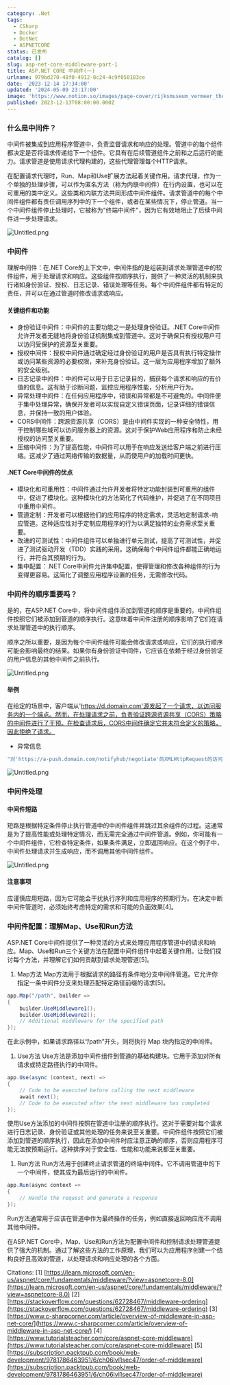 ```yaml
---
category: .Net
tags:
  - CSharp
  - Docker
  - DotNet
  - ASPNETCORE
status: 已发布
catalog: []
slug: asp-net-core-middleware-part-1
title: ASP.NET CORE 中间件(一)
urlname: 979bd270-48f0-4912-8c24-4c9f050183ce
date: '2023-12-14 17:34:00'
updated: '2024-05-09 23:17:00'
image: 'https://www.notion.so/images/page-cover/rijksmuseum_vermeer_the_milkmaid.jpg'
published: 2023-12-13T08:00:00.000Z
---
```


### 什么是中间件？


中间件被集成到应用程序管道中，负责监督请求和响应的处理。管道中的每个组件都决定是否将请求传递给下一个组件。它具有在后续管道组件之前和之后运行的能力。请求管道是使用请求代理构建的，这些代理管理每个HTTP请求。


在配置请求代理时，Run、Map和Use扩展方法起着关键作用。请求代理，作为一个单独的处理步骤，可以作为匿名方法（称为内联中间件）在行内设置，也可以在可重用的类中定义。这些类和内联方法共同形成中间件组件。请求管道中的每个中间件组件都有责任调用序列中的下一个组件，或者在某些情况下，停止管道。当一个中间件组件停止处理时，它被称为"终端中间件"，因为它有效地阻止了后续中间件进一步处理请求。


![Untitled.png](https://prod-files-secure.s3.us-west-2.amazonaws.com/5d24fe63-e567-4804-86f9-9fdc62e13082/da807807-d02d-4fa1-86b6-db45e4678714/Untitled.png?X-Amz-Algorithm=AWS4-HMAC-SHA256&X-Amz-Content-Sha256=UNSIGNED-PAYLOAD&X-Amz-Credential=ASIAZI2LB466WO5TY5HK%2F20250313%2Fus-west-2%2Fs3%2Faws4_request&X-Amz-Date=20250313T213307Z&X-Amz-Expires=3600&X-Amz-Security-Token=IQoJb3JpZ2luX2VjEJX%2F%2F%2F%2F%2F%2F%2F%2F%2F%2FwEaCXVzLXdlc3QtMiJHMEUCIDAryBvUnh67QQf2wzsM2akmdwTQeqvIcQ647Gp8sZTDAiEA%2Fa7LbDUlFb8ybxX1TYARtwy88Awlu4Cn4bsvYJ5eiO4qiAQI3v%2F%2F%2F%2F%2F%2F%2F%2F%2F%2FARAAGgw2Mzc0MjMxODM4MDUiDHwih5j6byYe6%2FhfSircA6vSAsyXNnKLbNlOK1BxU1GynhBVyaJwCICyrpokNsJFbruvlvgtsO0%2FvpkzAJbR8buvvHbm4hsvc1S%2B7IXrvjNp2k94UOp2jTRAsGQEpGLzVGLUtDpWgT2Ig0WRIjJDhPU1kicjLGejgAl%2FBab9E%2FMLHNIa2fNh%2BWpP6LcDrmhk6e3gP3r8b6dZlcb5H6Y6cbpbG2taih79mE%2FkRjzBdoa9FECWJwylpiEAU7nGcIxxmkl6GB0WnVPyFuyHyE6T76yhYnaPg53NtiSWk7qnnbudWhT6d%2FDHrYf%2B%2FdTJoKDoWAYWuhWh2pzQvmZT7itq3O3sMCqEZS7xmRr2tKM0tSFk5gNuvXprNL8bg8XXz%2FdGGUpjQSebov1p%2B7XJ8LH1UrUVc%2FUM4D26m5AaLhuGIEWgE7F8yfuGzKO1iTbUQF1p2WhEnhc3lUSo4wnGvoW54ceGM6SpMztWu%2B1S93EZ5keDkHgOIroLWM%2F6v2NHajTvrrKBXm4QhLVW9e3v8yayyP0LFEkLzueUo%2BOIDa0CIesevxg4ww%2Fd0WsCPWkzeYd3%2FMb%2BaRaAr70dVcwxS5Vbd7fysS32rOr4C1syOFun5G%2F6aVOftEyQxDZTZMXI1d4uUqIRpJ5NUucIJ0CPMOSSzb4GOqUBvQi1NsX9pGBGdc0qzEK9Q8Fjs32qjGXssYSRG7lgPRDtc61S%2FNPvN6BZrdTpvZPksShz5TueL0wMcPzEihw2bYFPIQKFoSJZpEZSvzH3lMy%2FYhysoRaalQbLEGuyEe%2Fy3JJDn17G22%2BOsxPxnhxQZfoxS2cSVm2YvWCxZFUwgXvjcj24C75iNRbEOG3yFVi%2BBTuWbQ5sbejGV7e8gFHjmj5MNlE8&X-Amz-Signature=4b6e0f520982522ae9f020ae81177882448e97e2e3fade7a25964ebf89fe056f&X-Amz-SignedHeaders=host&x-id=GetObject)


### 中间件


理解中间件：在.NET Core的上下文中，中间件指的是组装到请求处理管道中的软件组件，用于处理请求和响应。这些组件按顺序执行，提供了一种灵活的机制来执行诸如身份验证、授权、日志记录、错误处理等任务。每个中间件组件都有特定的责任，并可以在通过管道时修改请求或响应。


#### 关键组件和功能

- 身份验证中间件：中间件的主要功能之一是处理身份验证。.NET Core中间件允许开发者无缝地将身份验证机制集成到管道中。这对于确保只有授权用户可以访问受保护的资源至关重要。
- 授权中间件：授权中间件通过确定经过身份验证的用户是否具有执行特定操作或访问某些资源的必要权限，来补充身份验证。这一层为应用程序增加了额外的安全级别。
- 日志记录中间件：中间件可以用于日志记录目的，捕获每个请求和响应的有价值的信息。这有助于诊断问题，监控应用程序性能，分析用户行为。
- 异常处理中间件：在任何应用程序中，错误和异常都是不可避免的。中间件便于集中处理异常，确保开发者可以实现自定义错误页面，记录详细的错误信息，并保持一致的用户体验。
- CORS中间件：跨源资源共享（CORS）是由中间件实现的一种安全特性，用于控制哪些域可以访问服务器上的资源。这对于保护Web应用程序和防止未经授权的访问至关重要。
- 压缩中间件：为了提高性能，中间件可以用于在响应发送给客户端之前进行压缩。这减少了通过网络传输的数据量，从而使用户的加载时间更快。

#### .NET Core中间件的优点

- 模块化和可重用性：中间件通过允许开发者将特定功能封装到可重用的组件中，促进了模块化。这种模块化的方法简化了代码维护，并促进了在不同项目中重用中间件。
- 管道定制：开发者可以根据他们的应用程序的特定需求，灵活地定制请求-响应管道。这种适应性对于定制应用程序的行为以满足独特的业务需求至关重要。
- 改进的可测试性：中间件组件可以单独进行单元测试，提高了可测试性，并促进了测试驱动开发（TDD）实践的采用。这确保每个中间件组件都能正确地运行，并符合其预期的行为。
- 集中配置：.NET Core中间件允许集中配置，使得管理和修改各种组件的行为变得更容易。这简化了调整应用程序设置的任务，无需修改代码。

### 中间件的顺序重要吗？


是的，在ASP.NET Core中，将中间件组件添加到管道的顺序是重要的。中间件组件按照它们被添加到管道的顺序执行。这意味着中间件注册的顺序影响了它们在请求处理管道中的执行顺序。


顺序之所以重要，是因为每个中间件组件可能会修改请求或响应，它们的执行顺序可能会影响最终的结果。如果你有身份验证中间件，它应该在依赖于经过身份验证的用户信息的其他中间件之前执行。


![Untitled.png](https://prod-files-secure.s3.us-west-2.amazonaws.com/5d24fe63-e567-4804-86f9-9fdc62e13082/24f795a2-1c5a-4a6b-a0d8-2afb160076f1/Untitled.png?X-Amz-Algorithm=AWS4-HMAC-SHA256&X-Amz-Content-Sha256=UNSIGNED-PAYLOAD&X-Amz-Credential=ASIAZI2LB466WO5TY5HK%2F20250313%2Fus-west-2%2Fs3%2Faws4_request&X-Amz-Date=20250313T213307Z&X-Amz-Expires=3600&X-Amz-Security-Token=IQoJb3JpZ2luX2VjEJX%2F%2F%2F%2F%2F%2F%2F%2F%2F%2FwEaCXVzLXdlc3QtMiJHMEUCIDAryBvUnh67QQf2wzsM2akmdwTQeqvIcQ647Gp8sZTDAiEA%2Fa7LbDUlFb8ybxX1TYARtwy88Awlu4Cn4bsvYJ5eiO4qiAQI3v%2F%2F%2F%2F%2F%2F%2F%2F%2F%2FARAAGgw2Mzc0MjMxODM4MDUiDHwih5j6byYe6%2FhfSircA6vSAsyXNnKLbNlOK1BxU1GynhBVyaJwCICyrpokNsJFbruvlvgtsO0%2FvpkzAJbR8buvvHbm4hsvc1S%2B7IXrvjNp2k94UOp2jTRAsGQEpGLzVGLUtDpWgT2Ig0WRIjJDhPU1kicjLGejgAl%2FBab9E%2FMLHNIa2fNh%2BWpP6LcDrmhk6e3gP3r8b6dZlcb5H6Y6cbpbG2taih79mE%2FkRjzBdoa9FECWJwylpiEAU7nGcIxxmkl6GB0WnVPyFuyHyE6T76yhYnaPg53NtiSWk7qnnbudWhT6d%2FDHrYf%2B%2FdTJoKDoWAYWuhWh2pzQvmZT7itq3O3sMCqEZS7xmRr2tKM0tSFk5gNuvXprNL8bg8XXz%2FdGGUpjQSebov1p%2B7XJ8LH1UrUVc%2FUM4D26m5AaLhuGIEWgE7F8yfuGzKO1iTbUQF1p2WhEnhc3lUSo4wnGvoW54ceGM6SpMztWu%2B1S93EZ5keDkHgOIroLWM%2F6v2NHajTvrrKBXm4QhLVW9e3v8yayyP0LFEkLzueUo%2BOIDa0CIesevxg4ww%2Fd0WsCPWkzeYd3%2FMb%2BaRaAr70dVcwxS5Vbd7fysS32rOr4C1syOFun5G%2F6aVOftEyQxDZTZMXI1d4uUqIRpJ5NUucIJ0CPMOSSzb4GOqUBvQi1NsX9pGBGdc0qzEK9Q8Fjs32qjGXssYSRG7lgPRDtc61S%2FNPvN6BZrdTpvZPksShz5TueL0wMcPzEihw2bYFPIQKFoSJZpEZSvzH3lMy%2FYhysoRaalQbLEGuyEe%2Fy3JJDn17G22%2BOsxPxnhxQZfoxS2cSVm2YvWCxZFUwgXvjcj24C75iNRbEOG3yFVi%2BBTuWbQ5sbejGV7e8gFHjmj5MNlE8&X-Amz-Signature=b750ab2a0e00b8115cebaf071806ac3c66c455639de2fd85762061451743b80b&X-Amz-SignedHeaders=host&x-id=GetObject)


#### 举例


在给定的场景中，客户端从'https://d.domain.com'源发起了一个请求，以访问服务内的一个端点。然而，在处理请求之前，负责验证跨源资源共享（CORS）策略的中间件进行了干预。在检查请求后，CORS中间件确定它并未符合定义的策略，因此拒绝了请求。

- 异常信息

```c#
"对'https://a-push.domain.com/notifyhub/negotiate'的XMLHttpRequest的访问，源自'https://d.domain.com'，已被CORS策略阻止：预检请求的响应未通过访问控制检查：请求的资源上没有'Access-Control-Allow-Origin'头。"[1][2][3]
```


![Untitled.png](https://prod-files-secure.s3.us-west-2.amazonaws.com/5d24fe63-e567-4804-86f9-9fdc62e13082/371d9517-dafe-4432-94b7-2d14d1593167/Untitled.png?X-Amz-Algorithm=AWS4-HMAC-SHA256&X-Amz-Content-Sha256=UNSIGNED-PAYLOAD&X-Amz-Credential=ASIAZI2LB466WO5TY5HK%2F20250313%2Fus-west-2%2Fs3%2Faws4_request&X-Amz-Date=20250313T213307Z&X-Amz-Expires=3600&X-Amz-Security-Token=IQoJb3JpZ2luX2VjEJX%2F%2F%2F%2F%2F%2F%2F%2F%2F%2FwEaCXVzLXdlc3QtMiJHMEUCIDAryBvUnh67QQf2wzsM2akmdwTQeqvIcQ647Gp8sZTDAiEA%2Fa7LbDUlFb8ybxX1TYARtwy88Awlu4Cn4bsvYJ5eiO4qiAQI3v%2F%2F%2F%2F%2F%2F%2F%2F%2F%2FARAAGgw2Mzc0MjMxODM4MDUiDHwih5j6byYe6%2FhfSircA6vSAsyXNnKLbNlOK1BxU1GynhBVyaJwCICyrpokNsJFbruvlvgtsO0%2FvpkzAJbR8buvvHbm4hsvc1S%2B7IXrvjNp2k94UOp2jTRAsGQEpGLzVGLUtDpWgT2Ig0WRIjJDhPU1kicjLGejgAl%2FBab9E%2FMLHNIa2fNh%2BWpP6LcDrmhk6e3gP3r8b6dZlcb5H6Y6cbpbG2taih79mE%2FkRjzBdoa9FECWJwylpiEAU7nGcIxxmkl6GB0WnVPyFuyHyE6T76yhYnaPg53NtiSWk7qnnbudWhT6d%2FDHrYf%2B%2FdTJoKDoWAYWuhWh2pzQvmZT7itq3O3sMCqEZS7xmRr2tKM0tSFk5gNuvXprNL8bg8XXz%2FdGGUpjQSebov1p%2B7XJ8LH1UrUVc%2FUM4D26m5AaLhuGIEWgE7F8yfuGzKO1iTbUQF1p2WhEnhc3lUSo4wnGvoW54ceGM6SpMztWu%2B1S93EZ5keDkHgOIroLWM%2F6v2NHajTvrrKBXm4QhLVW9e3v8yayyP0LFEkLzueUo%2BOIDa0CIesevxg4ww%2Fd0WsCPWkzeYd3%2FMb%2BaRaAr70dVcwxS5Vbd7fysS32rOr4C1syOFun5G%2F6aVOftEyQxDZTZMXI1d4uUqIRpJ5NUucIJ0CPMOSSzb4GOqUBvQi1NsX9pGBGdc0qzEK9Q8Fjs32qjGXssYSRG7lgPRDtc61S%2FNPvN6BZrdTpvZPksShz5TueL0wMcPzEihw2bYFPIQKFoSJZpEZSvzH3lMy%2FYhysoRaalQbLEGuyEe%2Fy3JJDn17G22%2BOsxPxnhxQZfoxS2cSVm2YvWCxZFUwgXvjcj24C75iNRbEOG3yFVi%2BBTuWbQ5sbejGV7e8gFHjmj5MNlE8&X-Amz-Signature=c110091a28defc4f9b4db78f53e34f2a8a391be1c1fb66b65ba11e254f8528fb&X-Amz-SignedHeaders=host&x-id=GetObject)


### 中间件处理


#### 中间件短路
短路是根据特定条件停止执行管道中的中间件组件并跳过其余组件的过程。这通常是为了提高性能或处理特定情况，而无需完全通过中间件管道。例如，你可能有一个中间件组件，它检查特定条件，如果条件满足，立即返回响应。在这个例子中，中间件处理请求并生成响应，而不调用其他中间件组件。


![Untitled.png](https://prod-files-secure.s3.us-west-2.amazonaws.com/5d24fe63-e567-4804-86f9-9fdc62e13082/e8a1d943-cb51-4723-936e-23c6af2fb0f9/Untitled.png?X-Amz-Algorithm=AWS4-HMAC-SHA256&X-Amz-Content-Sha256=UNSIGNED-PAYLOAD&X-Amz-Credential=ASIAZI2LB466WO5TY5HK%2F20250313%2Fus-west-2%2Fs3%2Faws4_request&X-Amz-Date=20250313T213307Z&X-Amz-Expires=3600&X-Amz-Security-Token=IQoJb3JpZ2luX2VjEJX%2F%2F%2F%2F%2F%2F%2F%2F%2F%2FwEaCXVzLXdlc3QtMiJHMEUCIDAryBvUnh67QQf2wzsM2akmdwTQeqvIcQ647Gp8sZTDAiEA%2Fa7LbDUlFb8ybxX1TYARtwy88Awlu4Cn4bsvYJ5eiO4qiAQI3v%2F%2F%2F%2F%2F%2F%2F%2F%2F%2FARAAGgw2Mzc0MjMxODM4MDUiDHwih5j6byYe6%2FhfSircA6vSAsyXNnKLbNlOK1BxU1GynhBVyaJwCICyrpokNsJFbruvlvgtsO0%2FvpkzAJbR8buvvHbm4hsvc1S%2B7IXrvjNp2k94UOp2jTRAsGQEpGLzVGLUtDpWgT2Ig0WRIjJDhPU1kicjLGejgAl%2FBab9E%2FMLHNIa2fNh%2BWpP6LcDrmhk6e3gP3r8b6dZlcb5H6Y6cbpbG2taih79mE%2FkRjzBdoa9FECWJwylpiEAU7nGcIxxmkl6GB0WnVPyFuyHyE6T76yhYnaPg53NtiSWk7qnnbudWhT6d%2FDHrYf%2B%2FdTJoKDoWAYWuhWh2pzQvmZT7itq3O3sMCqEZS7xmRr2tKM0tSFk5gNuvXprNL8bg8XXz%2FdGGUpjQSebov1p%2B7XJ8LH1UrUVc%2FUM4D26m5AaLhuGIEWgE7F8yfuGzKO1iTbUQF1p2WhEnhc3lUSo4wnGvoW54ceGM6SpMztWu%2B1S93EZ5keDkHgOIroLWM%2F6v2NHajTvrrKBXm4QhLVW9e3v8yayyP0LFEkLzueUo%2BOIDa0CIesevxg4ww%2Fd0WsCPWkzeYd3%2FMb%2BaRaAr70dVcwxS5Vbd7fysS32rOr4C1syOFun5G%2F6aVOftEyQxDZTZMXI1d4uUqIRpJ5NUucIJ0CPMOSSzb4GOqUBvQi1NsX9pGBGdc0qzEK9Q8Fjs32qjGXssYSRG7lgPRDtc61S%2FNPvN6BZrdTpvZPksShz5TueL0wMcPzEihw2bYFPIQKFoSJZpEZSvzH3lMy%2FYhysoRaalQbLEGuyEe%2Fy3JJDn17G22%2BOsxPxnhxQZfoxS2cSVm2YvWCxZFUwgXvjcj24C75iNRbEOG3yFVi%2BBTuWbQ5sbejGV7e8gFHjmj5MNlE8&X-Amz-Signature=7bc07cc0556405373272f89bd95ab8fe9a94c364aa74b365e896b5d62baef879&X-Amz-SignedHeaders=host&x-id=GetObject)


#### 注意事项


应谨慎应用短路，因为它可能会干扰执行序列和应用程序的预期行为。在决定中断中间件管道时，必须始终考虑特定的需求和可能的负面效果[4]。


### 中间件配置：理解Map、Use和Run方法


ASP.NET Core中间件提供了一种灵活的方式来处理应用程序管道中的请求和响应。Map、Use和Run三个关键方法在配置中间件组件中起着关键作用。让我们探讨每个方法，并理解它们如何贡献到请求处理管道[5]。

1. Map方法
Map方法用于根据请求的路径有条件地分支中间件管道。它允许你指定一条中间件分支来处理匹配特定路径前缀的请求[5]。

```c#
app.Map("/path", builder =>
{
    builder.UseMiddleware1();
    builder.UseMiddleware2();
    // Additional middleware for the specified path
});
```


在此示例中，如果请求路径以“/path”开头，则将执行 Map 块内指定的中间件。

1. Use方法
Use方法是添加中间件组件到管道的基础构建块。它用于添加对所有请求或特定路径执行的中间件。

```c#
app.Use(async (context, next) =>
{
    // Code to be executed before calling the next middleware
    await next();
    // Code to be executed after the next middleware has completed
});
```


使用Use方法添加的中间件按照在管道中注册的顺序执行。这对于需要对每个请求进行日志记录、身份验证或其他处理的任务来说至关重要。中间件组件按照它们被添加到管道的顺序执行，因此在添加中间件时应注意正确的顺序，否则应用程序可能无法按预期运行。这种排序对于安全性、性能和功能来说都至关重要。

1. Run方法
Run方法用于创建终止请求管道的终端中间件。它不调用管道中的下一个中间件，使其成为最后运行的中间件。

```c#
app.Run(async context =>
{
    // Handle the request and generate a response
});
```


Run方法通常用于应该在管道中作为最终操作的任务，例如直接返回响应而不调用其他中间件。


在ASP.NET Core中，Map、Use和Run方法为配置中间件和控制请求处理管道提供了强大的机制。通过了解这些方法的工作原理，我们可以为应用程序创建一个结构良好且高效的管道，以处理请求和响应处理的各个方面。


Citations:
[1] [https://learn.microsoft.com/en-us/aspnet/core/fundamentals/middleware/?view=aspnetcore-8.0](https://learn.microsoft.com/en-us/aspnet/core/fundamentals/middleware/?view=aspnetcore-8.0)
[2] [https://stackoverflow.com/questions/62728467/middleware-ordering](https://stackoverflow.com/questions/62728467/middleware-ordering)
[3] [https://www.c-sharpcorner.com/article/overview-of-middleware-in-asp-net-core/](https://www.c-sharpcorner.com/article/overview-of-middleware-in-asp-net-core/)
[4] [https://www.tutorialsteacher.com/core/aspnet-core-middleware](https://www.tutorialsteacher.com/core/aspnet-core-middleware)
[5] [https://subscription.packtpub.com/book/web-development/9781786463951/6/ch06lvl1sec47/order-of-middleware](https://subscription.packtpub.com/book/web-development/9781786463951/6/ch06lvl1sec47/order-of-middleware)

